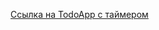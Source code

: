 <a href = "https://todo-dx2x12xsa-georgiysids-projects.vercel.app/#" >Ссылка на TodoApp с таймером</a>
